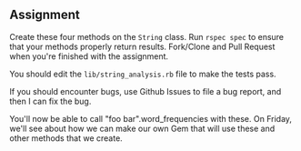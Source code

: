 

## Assignment

Create these four methods on the `String` class. Run `rspec spec` to ensure that your methods properly return results. Fork/Clone and Pull Request when you're finished with the assignment. 

You should edit the `lib/string_analysis.rb` file to make the tests pass. 

If you should encounter bugs, use Github Issues to file a bug report, and then I can fix the bug. 

You'll now be able to call "foo bar".word_frequencies with these. On Friday, we'll see about how we can make our own Gem that will use these and other methods that we create. 
